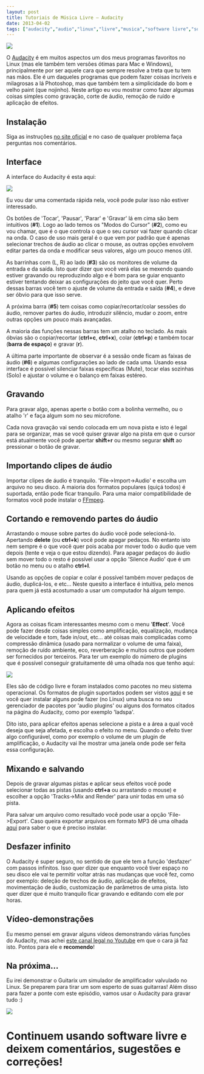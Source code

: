```yaml
---
layout: post
title: Tutoriais de Música Livre – Audacity
date: 2013-04-02
tags: ["audacity","audio","linux","livre","musica","software livre","software-musica"]
---
```


![](logo.jpg)

O [Audacity](http://audacity.sourceforge.net/) é em muitos aspectos um dos meus programas favoritos no Linux (mas ele também tem versões ótimas para Mac e Windows), principalmente por ser aquele cara que sempre resolve a treta que tu tem nas mãos. Ele é um daqueles programas que podem fazer coisas incríveis e milagrosas a lá Photoshop, mas que também tem a simplicidade do bom e velho paint (que nojinho). Neste artigo eu vou mostrar como fazer algumas coisas simples como gravação, corte de áudio, remoção de ruído e aplicação de efeitos.

## Instalação

Siga as instruções [no site oficial](http://audacity.sourceforge.net/download/) e no caso de qualquer problema faça perguntas nos comentários.

## Interface

A interface do Audacity é esta aqui:

![](gui.png)

Eu vou dar uma comentada rápida nela, você pode pular isso não estiver interessado.

Os botões de 'Tocar', 'Pausar', 'Parar' e 'Gravar' lá em cima são bem intuitivos (**#1**). Logo ao lado temos os "Modos do Cursor" (**#2**), como eu vou chamar, que é o que controla o que o seu cursor vai fazer quando clicar na onda. O caso de uso mais geral é o que vem por padrão que é apenas selecionar trechos de áudio ao clicar o mouse, as outras opções envolvem editar partes da onda e modificar seus valores, algo um pouco menos útil.

As barrinhas com (L, R) ao lado (**#3**) são os monitores de volume da entrada e da saída. Isto quer dizer que você verá elas se mexendo quando estiver gravando ou reproduzindo algo e é bom para se guiar enquanto estiver tentando deixar as configurações do jeito que você quer. Perto dessas barras você tem o ajuste de volume da entrada e saída (**#4**), e deve ser óbvio para que isso serve.

A próxima barra (**#5**) tem coisas como copiar/recortar/colar sessões do áudio, remover partes do áudio, introduzir silêncio, mudar o zoom, entre outras opções um pouco mais avançadas.

A maioria das funções nessas barras tem um atalho no teclado. As mais óbvias são o copiar/recortar (**ctrl+c**, **ctrl+x**), colar (**ctrl+p**) e também tocar (**barra de espaço**) e gravar (**r**).

A última parte importante de observar é a sessão onde ficam as faixas de áudio (**#6**) e algumas configurações ao lado de cada uma. Usando essa interface é possível silenciar faixas específicas (Mute), tocar elas sozinhas (Solo) e ajustar o volume e o balanço em faixas estéreo.

## Gravando

Para gravar algo, apenas aperte o botão com a bolinha vermelho, ou o atalho 'r' e faça algum som no seu microfone.

Cada nova gravação vai sendo colocada em um nova pista e isto é legal para se organizar, mas se você quiser gravar algo na pista em que o cursor está atualmente você pode apertar **shift+r** ou mesmo segurar **shift** ao pressionar o botão de gravar.

## Importando clipes de áudio

Importar clipes de áudio é tranquilo. 'File->Import->Audio' e escolha um arquivo no seu disco. A maioria dos formatos populares (quiçá todos) é suportada, então pode ficar tranquilo. Para uma maior compatibilidade de formatos você pode instalar o [FFmpeg](http://wiki.audacityteam.org/wiki/FFmpeg_integration).

## Cortando e removendo partes do áudio

Arrastando o mouse sobre partes do áudio você pode selecioná-lo. Apertando **delete** (ou **ctrl+k**) você pode apagar pedaços. No entanto isto nem sempre é o que você quer pois acaba por mover todo o áudio que vem depois (tente e veja o que estou dizendo). Para apagar pedaços do áudio sem mover todo o resto é possível usar a opção 'Silence Audio' que é um botão no menu ou o atalho **ctrl+l**.

Usando as opções de copiar e colar é possível também mover pedaços de áudio, duplicá-los, e etc... Neste quesito a interface é intuitiva, pelo menos para quem já está acostumado a usar um computador há algum tempo.

## Aplicando efeitos

Agora as coisas ficam interessantes mesmo com o menu '**Effect**'. Você pode fazer desde coisas simples como amplificação, equalização, mudança de velocidade e tom, fade in/out, etc... até coisas mais complicadas como compressão dinâmica (usado para normalizar o volume de uma faixa), remoção de ruído ambiente, eco, reverberação e muitos outros que podem ser fornecidos por terceiros. Para ter um exemplo do número de plugins que é possível conseguir gratuitamente dê uma olhada nos que tenho aqui:

![](effects.png)

Eles são de código livre e foram instalados como pacotes no meu sistema operacional. Os formatos de plugin suportados podem ser vistos [aqui](http://audacity.sourceforge.net/download/plugins) e se você quer instalar alguns pode fazer (no Linux) uma busca no seu gerenciador de pacotes por 'audio plugins' ou alguns dos formatos citados na página do Audacity, como por exemplo 'ladspa'.

Dito isto, para aplicar efeitos apenas selecione a pista e a área a qual você deseja que seja afetada, e escolha o efeito no menu. Quando o efeito tiver algo configurável, como por exemplo o volume de um plugin de amplificação, o Audacity vai lhe mostrar uma janela onde pode ser feita essa configuração.

## Mixando e salvando

Depois de gravar algumas pistas e aplicar seus efeitos você pode selecionar todas as pistas (usando **ctrl+a** ou arrastando o mouse) e escolher a opção 'Tracks->Mix and Render' para unir todas em uma só pista.

Para salvar um arquivo como resultado você pode usar a opção 'File->Export'. Caso queira exportar arquivos em formato MP3 dê uma olhada [aqui](http://wiki.audacityteam.org/index.php?title=Lame_Installation "Lame_Installation") para saber o que é preciso instalar.

## Desfazer infinito

O Audacity é super seguro, no sentido de que ele tem a função 'desfazer' com passos infinitos. Isso quer dizer que enquanto você tiver espaço no seu disco ele vai te permitir voltar atrás nas mudanças que você fez, como por exemplo: deleção de trechos de áudio, aplicação de efeitos, movimentação de áudio, customização de parâmetros de uma pista. Isto quer dizer que é muito tranquilo ficar gravando e editando com ele por horas.

## Vídeo-demonstrações

Eu mesmo pensei em gravar alguns vídeos demonstrando várias funções do Audacity, mas achei [este canal legal no Youtube](https://www.youtube.com/user/wixstudio/videos?query=audacity) em que o cara já faz isto. Pontos para ele e **recomendo**!

## Na próxima...

Eu irei demonstrar o Guitarix um simulador de amplificador valvulado no Linux. Se preparem para tirar um som esperto de suas guitarras! Além disso para fazer a ponte com este episódio, vamos usar o Audacity para gravar tudo :)

![](tux.png)

# Continuem usando software livre e deixem comentários, sugestões e correções!
